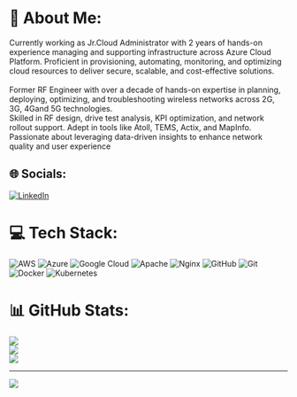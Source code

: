 # 💫 About Me:
 Currently working as Jr.Cloud Administrator with 2 years of hands-on experience managing and supporting infrastructure across Azure Cloud Platform. Proficient in provisioning, automating, monitoring, and optimizing cloud resources to deliver secure, scalable, and cost-effective solutions.<br><br>Former RF Engineer with over a decade of hands-on expertise in planning, deploying, optimizing, and troubleshooting wireless networks across 2G, 3G, 4Gand 5G technologies. <br>Skilled in RF design, drive test analysis, KPI optimization, and network rollout support. Adept in tools like Atoll, TEMS, Actix, and MapInfo. Passionate about leveraging data-driven insights to enhance network quality and user experience


## 🌐 Socials:
[![LinkedIn](https://img.shields.io/badge/LinkedIn-%230077B5.svg?logo=linkedin&logoColor=white)](https://linkedin.com/in/sarkar-animesh) 

# 💻 Tech Stack:
![AWS](https://img.shields.io/badge/AWS-%23FF9900.svg?style=for-the-badge&logo=amazon-aws&logoColor=white) ![Azure](https://img.shields.io/badge/azure-%230072C6.svg?style=for-the-badge&logo=microsoftazure&logoColor=white) ![Google Cloud](https://img.shields.io/badge/GoogleCloud-%234285F4.svg?style=for-the-badge&logo=google-cloud&logoColor=white) ![Apache](https://img.shields.io/badge/apache-%23D42029.svg?style=for-the-badge&logo=apache&logoColor=white) ![Nginx](https://img.shields.io/badge/nginx-%23009639.svg?style=for-the-badge&logo=nginx&logoColor=white) ![GitHub](https://img.shields.io/badge/github-%23121011.svg?style=for-the-badge&logo=github&logoColor=white) ![Git](https://img.shields.io/badge/git-%23F05033.svg?style=for-the-badge&logo=git&logoColor=white) ![Docker](https://img.shields.io/badge/docker-%230db7ed.svg?style=for-the-badge&logo=docker&logoColor=white) ![Kubernetes](https://img.shields.io/badge/kubernetes-%23326ce5.svg?style=for-the-badge&logo=kubernetes&logoColor=white)
# 📊 GitHub Stats:
![](https://github-readme-stats.vercel.app/api?username=animesh-sarkar&theme=dark&hide_border=false&include_all_commits=false&count_private=false)<br/>
![](https://nirzak-streak-stats.vercel.app/?user=animesh-sarkar&theme=dark&hide_border=false)<br/>
![](https://github-readme-stats.vercel.app/api/top-langs/?username=animesh-sarkar&theme=dark&hide_border=false&include_all_commits=false&count_private=false&layout=compact)

---
[![](https://visitcount.itsvg.in/api?id=animesh-sarkar&icon=0&color=0)](https://visitcount.itsvg.in)

<!-- Proudly created with GPRM ( https://gprm.itsvg.in ) -->

